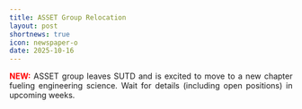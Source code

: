 ```yaml
---
title: ASSET Group Relocation
layout: post
shortnews: true
icon: newspaper-o
date: 2025-10-16
---
```

<p style="text-align:justify">
<font color="red"><b>NEW:</b></font>
ASSET group leaves SUTD and is excited to move to a new chapter fueling engineering 
science. Wait for details (including open positions) in upcoming weeks. 
</p>
